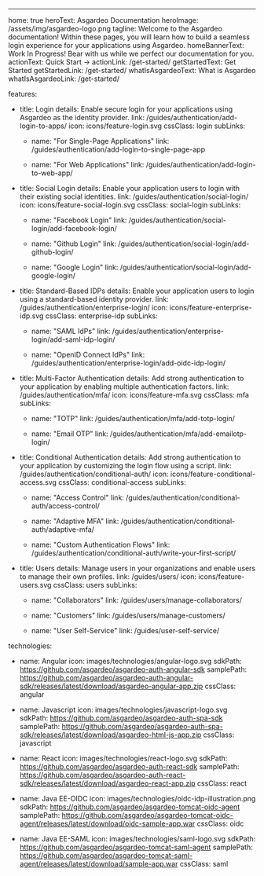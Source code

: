 ---
home: true
heroText: Asgardeo Documentation
heroImage: /assets/img/asgardeo-logo.png
tagline: Welcome to the Asgardeo documentation! Within these pages, you will learn how to build a seamless login experience for your applications using Asgardeo.
homeBannerText: Work In Progress! Bear with us while we perfect our documentation for you.
actionText: Quick Start →
actionLink: /get-started/
getStartedText: Get Started
getStartedLink: /get-started/
whatIsAsgardeoText: What is Asgardeo
whatIsAsgardeoLink: /get-started/

features:
  - title: Login
    details: Enable secure login for your applications using Asgardeo as the identity provider.
    link: /guides/authentication/add-login-to-apps/
    icon: icons/feature-login.svg
    cssClass: login
    subLinks:
      - name: "For Single-Page Applications"
        link: /guides/authentication/add-login-to-single-page-app
          
      - name: "For Web Applications"
        link: /guides/authentication/add-login-to-web-app/

  - title: Social Login
    details: Enable your application users to login with their existing social identities.
    link: /guides/authentication/social-login/
    icon: icons/feature-social-login.svg
    cssClass: social-login
    subLinks:
      - name: "Facebook Login"
        link: /guides/authentication/social-login/add-facebook-login/

      - name: "Github Login"
        link: /guides/authentication/social-login/add-github-login/

      - name: "Google Login"
        link: /guides/authentication/social-login/add-google-login/

  - title: Standard-Based IDPs
    details: Enable your application users to login using a standard-based identity provider.
    link: /guides/authentication/enterprise-login/
    icon: icons/feature-enterprise-idp.svg
    cssClass: enterprise-idp
    subLinks:
      - name: "SAML IdPs"
        link: /guides/authentication/enterprise-login/add-saml-idp-login/
      
      - name: "OpenID Connect IdPs"
        link: /guides/authentication/enterprise-login/add-oidc-idp-login/

  - title: Multi-Factor Authentication
    details: Add strong authentication to your application by enabling multiple authentication factors.
    link: /guides/authentication/mfa/
    icon: icons/feature-mfa.svg
    cssClass: mfa
    subLinks:
      - name: "TOTP"
        link: /guides/authentication/mfa/add-totp-login/
      
      - name: "Email OTP"
        link: /guides/authentication/mfa/add-emailotp-login/

  - title: Conditional Authentication
    details: Add strong authentication to your application by customizing the login flow using a script.
    link: /guides/authentication/conditional-auth/
    icon: icons/feature-conditional-access.svg
    cssClass: conditional-access
    subLinks:
      - name: "Access Control"
        link: /guides/authentication/conditional-auth/access-control/

      - name: "Adaptive MFA"
        link: /guides/authentication/conditional-auth/adaptive-mfa/
      
      - name: "Custom Authentication Flows"
        link: /guides/authentication/conditional-auth/write-your-first-script/
  
  - title: Users
    details: Manage users in your organizations and enable users to manage their own profiles.
    link: /guides/users/
    icon: icons/feature-users.svg
    cssClass: users
    subLinks:
      - name: "Collaborators"
        link: /guides/users/manage-collaborators/
      
      - name: "Customers"
        link: /guides/users/manage-customers/
      
      - name: "User Self-Service"
        link: /guides/user-self-service/

technologies:
  - name: Angular
    icon: images/technologies/angular-logo.svg
    sdkPath: https://github.com/asgardeo/asgardeo-auth-angular-sdk
    samplePath: https://github.com/asgardeo/asgardeo-auth-angular-sdk/releases/latest/download/asgardeo-angular-app.zip
    cssClass: angular
  
  - name: Javascript
    icon: images/technologies/javascript-logo.svg
    sdkPath: https://github.com/asgardeo/asgardeo-auth-spa-sdk
    samplePath: https://github.com/asgardeo/asgardeo-auth-spa-sdk/releases/latest/download/asgardeo-html-js-app.zip
    cssClass: javascript
  
  - name: React
    icon: images/technologies/react-logo.svg
    sdkPath: https://github.com/asgardeo/asgardeo-auth-react-sdk
    samplePath: https://github.com/asgardeo/asgardeo-auth-react-sdk/releases/latest/download/asgardeo-react-app.zip
    cssClass: react
  
  - name: Java EE-OIDC
    icon: images/technologies/oidc-idp-illustration.png
    sdkPath: https://github.com/asgardeo/asgardeo-tomcat-oidc-agent
    samplePath: https://github.com/asgardeo/asgardeo-tomcat-oidc-agent/releases/latest/download/oidc-sample-app.war
    cssClass: oidc
  
  - name: Java EE-SAML
    icon: images/technologies/saml-logo.svg
    sdkPath: https://github.com/asgardeo/asgardeo-tomcat-saml-agent
    samplePath: https://github.com/asgardeo/asgardeo-tomcat-saml-agent/releases/latest/download/sample-app.war
    cssClass: saml
